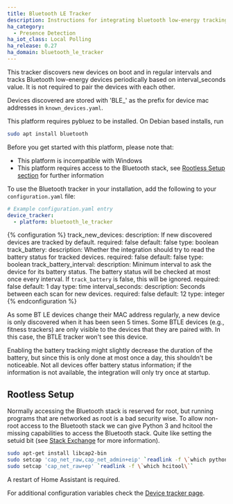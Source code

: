 ```yaml
---
title: Bluetooth LE Tracker
description: Instructions for integrating bluetooth low-energy tracking within Home Assistant.
ha_category:
  - Presence Detection
ha_iot_class: Local Polling
ha_release: 0.27
ha_domain: bluetooth_le_tracker
---
```


This tracker discovers new devices on boot and in regular intervals and tracks Bluetooth low-energy devices periodically based on interval_seconds value. It is not required to pair the devices with each other.

Devices discovered are stored with 'BLE_' as the prefix for device mac addresses in `known_devices.yaml`.

This platform requires pybluez to be installed. On Debian based installs, run

```bash
sudo apt install bluetooth
```

Before you get started with this platform, please note that:

 - This platform is incompatible with Windows
 - This platform requires access to the Bluetooth stack, see [Rootless Setup section](#rootless-setup) for further information

To use the Bluetooth tracker in your installation, add the following to your `configuration.yaml` file:

```yaml
# Example configuration.yaml entry
device_tracker:
  - platform: bluetooth_le_tracker
```

{% configuration %}
track_new_devices:
  description: If new discovered devices are tracked by default.
  required: false
  default: false
  type: boolean
track_battery:
  description: Whether the integration should try to read the battery status for tracked devices.
  required: false
  default: false
  type: boolean
track_battery_interval:
  description: Minimum interval to ask the device for its battery status. The battery status will be checked at most once every interval. If `track_battery` is false, this will be ignored.
  required: false
  default: 1 day
  type: time
interval_seconds:
  description: Seconds between each scan for new devices.
  required: false
  default: 12
  type: integer
{% endconfiguration %}

As some BT LE devices change their MAC address regularly, a new device is only discovered when it has been seen 5 times.
Some BTLE devices (e.g., fitness trackers) are only visible to the devices that they are paired with. In this case, the BTLE tracker won't see this device.

Enabling the battery tracking might slightly decrease the duration of the battery, but since this is only done at most once a day, this shouldn't be noticeable. Not all devices offer battery status information; if the information is not available, the integration will only try once at startup.

## Rootless Setup

Normally accessing the Bluetooth stack is reserved for root, but running programs that are networked as root is a bad security wise. To allow non-root access to the Bluetooth stack we can give Python 3 and hcitool the missing capabilities to access the Bluetooth stack. Quite like setting the setuid bit (see [Stack Exchange](https://unix.stackexchange.com/questions/96106/bluetooth-le-scan-as-non-root) for more information).

```bash
sudo apt-get install libcap2-bin
sudo setcap 'cap_net_raw,cap_net_admin+eip' `readlink -f \`which python3\``
sudo setcap 'cap_net_raw+ep' `readlink -f \`which hcitool\``
```

A restart of Home Assistant is required.

For additional configuration variables check the [Device tracker page](/integrations/device_tracker/).
